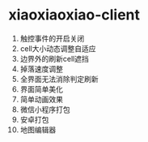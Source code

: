 # xiaoxiaoxiao-client

1. 触控事件的开启关闭
1. cell大小动态调整自适应
1. 边界外的刷新cell遮挡
1. 掉落速度调整
1. 全界面无法消除判定刷新
1. 界面简单美化
1. 简单动画效果
1. 微信小程序打包
1. 安卓打包
1. 地图编辑器